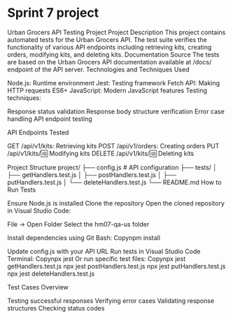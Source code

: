 # Sprint 7 project

Urban Grocers API Testing Project
Project Description
This project contains automated tests for the Urban Grocers API. The test suite verifies the functionality of various API endpoints including retrieving kits, creating orders, modifying kits, and deleting kits.
Documentation Source
The tests are based on the Urban Grocers API documentation available at /docs/ endpoint of the API server.
Technologies and Techniques Used

Node.js: Runtime environment
Jest: Testing framework
Fetch API: Making HTTP requests
ES6+ JavaScript: Modern JavaScript features
Testing techniques:

Response status validation
Response body structure verification
Error case handling
API endpoint testing



API Endpoints Tested

GET /api/v1/kits: Retrieving kits
POST /api/v1/orders: Creating orders
PUT /api/v1/kits/:id: Modifying kits
DELETE /api/v1/kits/:id: Deleting kits

Project Structure
project/
├── config.js         # API configuration
├── tests/
│   ├── getHandlers.test.js
│   ├── postHandlers.test.js
│   ├── putHandlers.test.js
│   └── deleteHandlers.test.js
└── README.md
How to Run Tests

Ensure Node.js is installed
Clone the repository
Open the cloned repository in Visual Studio Code:

File → Open Folder
Select the hm07-qa-us folder


Install dependencies using Git Bash:
Copynpm install

Update config.js with your API URL
Run tests in Visual Studio Code Terminal:
Copynpx jest
Or run specific test files:
Copynpx jest getHandlers.test.js
npx jest postHandlers.test.js
npx jest putHandlers.test.js
npx jest deleteHandlers.test.js


Test Cases Overview

Testing successful responses
Verifying error cases
Validating response structures
Checking status codes